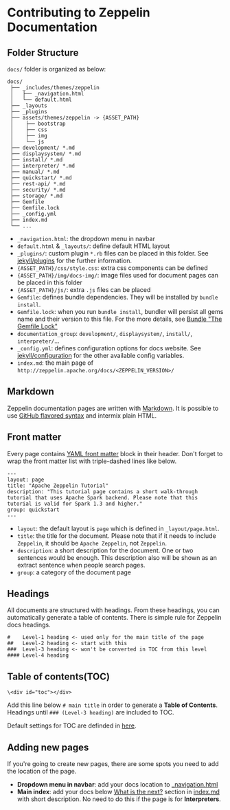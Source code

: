 # Contributing to Zeppelin Documentation

## Folder Structure
`docs/` folder is organized as below:

```
docs/
 ├── _includes/themes/zeppelin 
 │   ├── _navigation.html
 │   └── default.html
 ├── _layouts
 ├── _plugins
 ├── assets/themes/zeppelin -> {ASSET_PATH}
 │    ├── bootstrap
 │    ├── css
 │    ├── img
 │    └── js
 ├── development/ *.md
 ├── displaysystem/ *.md
 ├── install/ *.md
 ├── interpreter/ *.md
 ├── manual/ *.md
 ├── quickstart/ *.md
 ├── rest-api/ *.md
 ├── security/ *.md
 ├── storage/ *.md
 ├── Gemfile
 ├── Gemfile.lock
 ├── _config.yml
 ├── index.md
 └── ...
```

 - `_navigation.html`: the dropdown menu in navbar
 - `default.html` & `_layouts/`: define default HTML layout
 - `_plugins/`: custom plugin `*.rb` files can be placed in this folder. See [jekyll/plugins](https://jekyllrb.com/docs/plugins/) for the further information.
 - `{ASSET_PATH}/css/style.css`: extra css components can be defined
 - `{ASSET_PATH}/img/docs-img/`: image files used for document pages can be placed in this folder
 - `{ASSET_PATH}/js/`: extra `.js` files can be placed
 - `Gemfile`: defines bundle dependencies. They will be installed by `bundle install`.
 - `Gemfile.lock`: when you run `bundle install`, bundler will persist all gems name and their version to this file. For the more details, see [Bundle "The Gemfile Lock"](http://bundler.io/v1.10/man/bundle-install.1.html#THE-GEMFILE-LOCK)
 - `documentation_group`: `development/`, `displaysystem/`, `install/`, `interpreter/`...
 - `_config.yml`: defines configuration options for docs website. See [jekyll/configuration](https://jekyllrb.com/docs/configuration/) for the other available config variables.
 - `index.md`: the main page of `http://zeppelin.apache.org/docs/<ZEPPELIN_VERSION>/`

 
## Markdown
Zeppelin documentation pages are written with [Markdown](http://daringfireball.net/projects/markdown/). It is possible to use [GitHub flavored syntax](https://help.github.com/categories/writing-on-github/) and intermix plain HTML.

## Front matter
Every page contains [YAML front matter](https://jekyllrb.com/docs/frontmatter/) block in their header. Don't forget to wrap the front matter list with triple-dashed lines like below.

```
---
layout: page
title: "Apache Zeppelin Tutorial"
description: "This tutorial page contains a short walk-through tutorial that uses Apache Spark backend. Please note that this tutorial is valid for Spark 1.3 and higher."
group: quickstart
---
```

 - `layout`: the default layout is `page` which is defined in `_layout/page.html`.
 - `title`: the title for the document. Please note that if it needs to include `Zeppelin`, it should be `Apache Zeppelin`, not `Zeppelin`.
 - `description`: a short description for the document. One or two sentences would be enough. This description also will be shown as an extract sentence when people search pages.
 - `group`: a category of the document page

## Headings
All documents are structured with headings. From these headings, you can automatically generate a table of contents. There is simple rule for Zeppelin docs headings.

```
#    Level-1 heading <- used only for the main title of the page 
##   Level-2 heading <- start with this
###  Level-3 heading <- won't be converted in TOC from this level
#### Level-4 heading
```

## Table of contents(TOC)

```
\<div id="toc"></div>
```

Add this line below  `# main title` in order to generate a **Table of Contents**. Headings until `### (Level-3 heading)` are included to TOC.


Default settings for TOC are definded in [here](https://github.com/apache/zeppelin/blob/master/docs/assets/themes/zeppelin/js/toc.js#L4).


## Adding new pages
If you're going to create new pages, there are some spots you need to add the location of the page.

 - **Dropdown menu in navbar**: add your docs location to [_navigation.html](https://github.com/apache/zeppelin/blob/master/docs/_includes/themes/zeppelin/_navigation.html)
 - **Main index**: add your docs below [What is the next?](http://zeppelin.apache.org/docs/0.7.0-SNAPSHOT/#what-is-the-next) section in [index.md](http://zeppelin.apache.org/docs/0.7.0-SNAPSHOT/#what-is-the-next) with short description. No need to do this if the page is for **Interpreters**.
